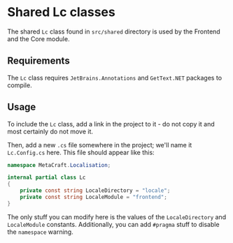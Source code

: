 # Shared Lc classes

The shared `Lc` class found in `src/shared` directory is used by the Frontend
and the Core module.

## Requirements

The `Lc` class requires `JetBrains.Annotations` and `GetText.NET` packages to
compile.

## Usage

To include the `Lc` class, add a link in the project to it - do not copy it and
most certainly do not move it.

Then, add a new `.cs` file somewhere in the project; we'll name it
`Lc.Config.cs` here. This file should appear like this:

```csharp
namespace MetaCraft.Localisation;

internal partial class Lc
{
    private const string LocaleDirectory = "locale";
    private const string LocaleModule = "frontend";
}
```

The only stuff you can modify here is the values of the `LocaleDirectory` and
`LocaleModule` constants. Additionally, you can add `#pragma` stuff to disable
the `namespace` warning.

<!-- SPDX-FileCopyrightText: 2024 WithLithum <WithLithum@outlook.com> -->
<!-- SPDX-License-Identifier: GPL-3.0-or-later -->
